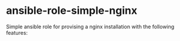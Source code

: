 # ansible-role-simple-nginx
Simple ansible role for provising a nginx installation with the following features:
